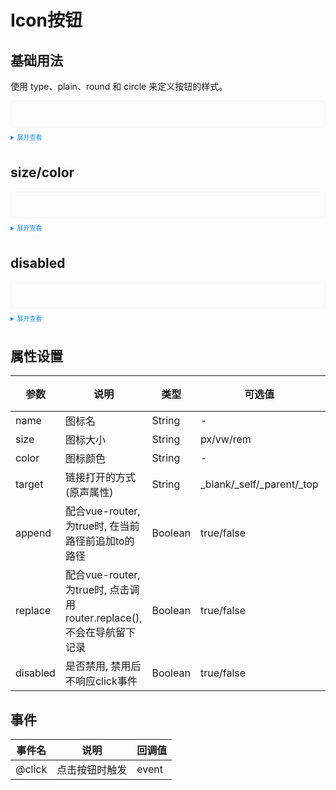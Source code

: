 <style scoped>
    .example{
        border: 1px solid #f5f5f5;
        border-radius: 5px;
        padding:20px
    }
    .z-button {
        margin:10px 5px !important
    }
    
    details > summary:first-of-type {
        font-size: 10px;
        padding: 8px 0;
        cursor: pointer;
        color: #1989fa;
    }
    a {
      all: initial
    }
    a:hover {
      all: initial
    }
</style>

# Icon按钮

## 基础用法

使用 type、plain、round 和 circle 来定义按钮的样式。

<div class="example">
    <div>
      <z-icon name="backup" />
      <z-icon name="info" />
      <z-icon name="face" />
    </div>
</div>

<details>
<summary>展开查看</summary>

```vue
<template>
  <div>
    <z-icon name="backup" />
    <z-icon name="info" />
    <z-icon name="face" />
  </div>
</template>
```

</details>

## size/color

<div class="example">
    <div>
        <z-icon size="s" name="edit" />
        <z-icon name="edit" />
        <z-icon size="l" name="edit" />
        <z-icon size="40px" name="edit" />
        <z-icon size="40px" color="#F30000" name="edit" />
    </div>
</div>

<details>
<summary>展开查看</summary>

```vue
<template>
    <div>
        <z-icon size="s" name="edit" />
        <z-icon name="edit" />
        <z-icon size="l" name="edit" />
        <z-icon size="40px" name="edit" />
        <z-icon size="40px" color="#F30000" name="edit" />
    </div>
</template>

```

</details>

## disabled

<div class="example">
 <z-icon name="backup" disabled />
</div>

<details>
<summary>展开查看</summary>

```vue
<template>
  <z-icon name="backup" disabled />
</template>
```

</details>


## 属性设置
| 参数 | 说明 | 类型| 可选值| 默认值|
| --- | --- | --- | --- | --- |
name | 图标名 | String | - | -
size | 图标大小 | String | px/vw/rem | -
color | 图标颜色 | String | - | -
target | 链接打开的方式(原声属性) | String | _blank/_self/_parent/_top | _self
append | 配合vue-router, 为true时, 在当前路径前追加to的路径 | Boolean | true/false | false
replace | 配合vue-router, 为true时, 点击调用router.replace(), 不会在导航留下记录 | Boolean | true/false | false
disabled | 是否禁用, 禁用后不响应click事件 | Boolean | true/false | false


## 事件

| 事件名| 说明| 回调值|
| -- | -- | -- |
| @click |  点击按钮时触发 | event |